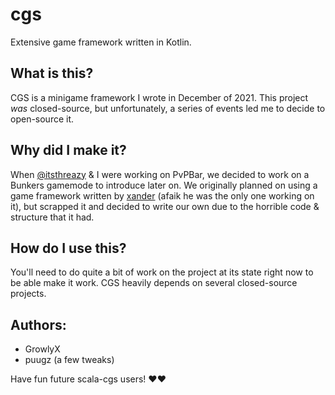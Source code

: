 # cgs
Extensive game framework written in Kotlin.

## What is this?
CGS is a minigame framework I wrote in December of 2021. This project *was* closed-source, but unfortunately, a series of events led me to decide to open-source it.

## Why did I make it?
When [@itsthreazy](https://twitter.com/itsthreazy) & I were working on PvPBar, we decided to work on a Bunkers gamemode to introduce later on. We originally planned on using a game framework written by [xander](https://github.com/xanderume) (afaik he was the only one working on it), but scrapped it and decided to write our own due to the horrible code & structure that it had.

## How do I use this?
You'll need to do quite a bit of work on the project at its state right now to be able make it work. CGS heavily depends on several closed-source projects.

## Authors:
- GrowlyX
- puugz (a few tweaks)

Have fun future scala-cgs users! ❤️❤️
